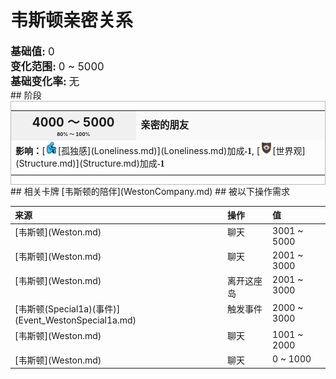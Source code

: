 # 韦斯顿亲密关系  
  
<div style="font-size:1.2em"><b>基础值: </b> 0 </div>  
<div style="font-size:1.2em"><b>变化范围: </b> 0 ~ 5000 </div>  
<div style="font-size:1.2em"><b>基础变化率: </b> 无 </div>  
## 阶段  
<div  style="border:1px solid #BBB"><table><tr style="height:2em;"><td style="background-color:#F0F0F0;text-align:center;width:180px;font-size:1.4em;font-weight:bold;vertical-align:middle;"><div>4000 ～ 5000<div><div style="font-size:0.4em">80% ～ 100%</div></td><td colspan=2 style="font-size:1.1em;vertical-align:middle;background-color:#F9F9F9;"><div><b>亲密的朋友</b></div><div style="font-size:0.8em;padding-top:4px;"></div></td></tr><tr><td colspan=2><b>影响：</b>[<div style="width:20px;display:inline-block;text-align:center"><img decoding="async" src="../wiki/Sprite/Loneliness.png" href="a.md" style="max-width:20px;max-height:20px;"></div>[孤独感](Loneliness.md)](Loneliness.md)加成<span style="font-family:ui-monospace"><b>-1</b></span>, [<div style="width:20px;display:inline-block;text-align:center"><img decoding="async" src="../wiki/Sprite/Structure.png" href="a.md" style="max-width:20px;max-height:20px;"></div>[世界观](Structure.md)](Structure.md)加成<span style="font-family:ui-monospace"><b>-1</b></span></td></tr><tr><td colspan=2></td></tr></table></div>  
## 相关卡牌  
[韦斯顿的陪伴](WestonCompany.md)  
## 被以下操作需求  
<table class="table table-bordered" data-toggle="table"  ><thead style=""><tr ><th  style="text-align:left;vertical-align:top;"  >来源</th><th  style="text-align:left;vertical-align:top;"  >操作</th><th  style="text-align:left;vertical-align:top;"  >值</th></tr></thead><tr ><td  style="text-align:left;vertical-align:top;"  >[韦斯顿](Weston.md)</td><td  style="text-align:left;vertical-align:top;"  >聊天</td><td  style="text-align:left;vertical-align:top;"  >3001 ~ 5000</td></tr><tr ><td  style="text-align:left;vertical-align:top;"  >[韦斯顿](Weston.md)</td><td  style="text-align:left;vertical-align:top;"  >聊天</td><td  style="text-align:left;vertical-align:top;"  >2001 ~ 3000</td></tr><tr ><td  style="text-align:left;vertical-align:top;"  >[韦斯顿](Weston.md)</td><td  style="text-align:left;vertical-align:top;"  >离开这座岛</td><td  style="text-align:left;vertical-align:top;"  >2001 ~ 3000</td></tr><tr ><td  style="text-align:left;vertical-align:top;"  >[韦斯顿(Special1a)(事件)](Event_WestonSpecial1a.md)</td><td  style="text-align:left;vertical-align:top;"  >触发事件</td><td  style="text-align:left;vertical-align:top;"  >2000 ~ 3000</td></tr><tr ><td  style="text-align:left;vertical-align:top;"  >[韦斯顿](Weston.md)</td><td  style="text-align:left;vertical-align:top;"  >聊天</td><td  style="text-align:left;vertical-align:top;"  >1001 ~ 2000</td></tr><tr ><td  style="text-align:left;vertical-align:top;"  >[韦斯顿](Weston.md)</td><td  style="text-align:left;vertical-align:top;"  >聊天</td><td  style="text-align:left;vertical-align:top;"  >0 ~ 1000</td></tr></tbody></table>  
  


<script>document.title="韦斯顿亲密关系 - 卡牌生存百科 Card Survival Wiki";</script>